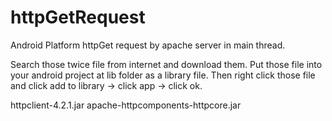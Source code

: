 # httpGetRequest
Android Platform httpGet request by apache server in main thread.

Search those twice file from internet and download them. Put those file into your android project at lib folder as a library file. Then right click those file and click add to library -> click app -> click ok.

httpclient-4.2.1.jar
apache-httpcomponents-httpcore.jar
